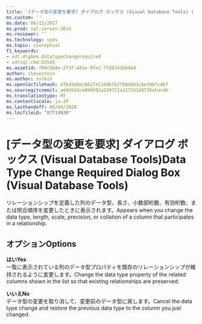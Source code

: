 ```yaml
---
title: '[データ型の変更を要求] ダイアログ ボックス (Visual Database Tools) | Microsoft Docs'
ms.custom: ''
ms.date: 06/13/2017
ms.prod: sql-server-2014
ms.reviewer: ''
ms.technology: ssms
ms.topic: conceptual
f1_keywords:
- vdt.dlgbox.datatypechangerequired
- vdtsql.chm:65545
ms.assetid: 709c9b8e-2f3f-441e-97e1-7fd8341b64b4
author: stevestein
ms.author: sstein
ms.openlocfilehash: dfb3da0ec66274110dbfb2f884d63c6e39bfc4bf
ms.sourcegitcommit: ad4d92dce894592a259721a1571b1d8736abacdb
ms.translationtype: MT
ms.contentlocale: ja-JP
ms.lasthandoff: 08/04/2020
ms.locfileid: "87714938"
---
```

# <a name="data-type-change-required-dialog-box-visual-database-tools"></a><span data-ttu-id="7434d-102">[データ型の変更を要求] ダイアログ ボックス (Visual Database Tools)</span><span class="sxs-lookup"><span data-stu-id="7434d-102">Data Type Change Required Dialog Box (Visual Database Tools)</span></span>
  <span data-ttu-id="7434d-103">リレーションシップを定義した列のデータ型、長さ、小数部桁数、有効桁数、または照合順序を変更したときに表示されます。</span><span class="sxs-lookup"><span data-stu-id="7434d-103">Appears when you change the data type, length, scale, precision, or collation of a column that participates in a relationship.</span></span>  
  
## <a name="options"></a><span data-ttu-id="7434d-104">オプション</span><span class="sxs-lookup"><span data-stu-id="7434d-104">Options</span></span>  
 <span data-ttu-id="7434d-105">**はい**</span><span class="sxs-lookup"><span data-stu-id="7434d-105">**Yes**</span></span>  
 <span data-ttu-id="7434d-106">一覧に表示されている列のデータ型プロパティを既存のリレーションシップが維持されるように変更します。</span><span class="sxs-lookup"><span data-stu-id="7434d-106">Change the data type property of the related columns shown in the list so that existing relationships are preserved.</span></span>  
  
 <span data-ttu-id="7434d-107">**いいえ**</span><span class="sxs-lookup"><span data-stu-id="7434d-107">**No**</span></span>  
 <span data-ttu-id="7434d-108">データ型の変更を取り消して、変更前のデータ型に戻します。</span><span class="sxs-lookup"><span data-stu-id="7434d-108">Cancel the data type change and restore the previous data type to the column you just changed.</span></span>  
  
  
